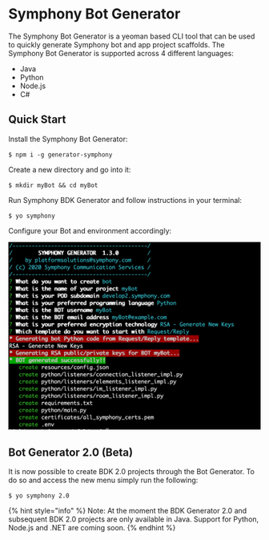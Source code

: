 # Symphony Bot Generator

The Symphony Bot Generator is a yeoman based CLI tool that can be used to quickly generate Symphony bot and app project scaffolds. The Symphony Bot Generator is supported across 4 different languages:

* Java
* Python
* Node.js
* C#

## Quick Start

Install the Symphony Bot Generator:

```
$ npm i -g generator-symphony
```

Create a new directory and go into it:

```
$ mkdir myBot && cd myBot
```

Run Symphony BDK Generator and follow instructions in your terminal:

```
$ yo symphony
```

Configure your Bot and environment accordingly:

![](../../.gitbook/assets/screen-shot-2020-10-05-at-2.20.00-pm.png)

## Bot Generator 2.0 (Beta)

It is now possible to create BDK 2.0 projects through the Bot Generator. To do so and access the new menu simply run the following:

```
$ yo symphony 2.0
```

{% hint style="info" %}
Note: At the moment the BDK Generator 2.0 and subsequent BDK 2.0 projects are only available in Java. Support for Python, Node.js and .NET are coming soon.
{% endhint %}
